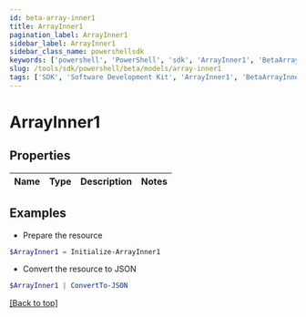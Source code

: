 ```yaml
---
id: beta-array-inner1
title: ArrayInner1
pagination_label: ArrayInner1
sidebar_label: ArrayInner1
sidebar_class_name: powershellsdk
keywords: ['powershell', 'PowerShell', 'sdk', 'ArrayInner1', 'BetaArrayInner1'] 
slug: /tools/sdk/powershell/beta/models/array-inner1
tags: ['SDK', 'Software Development Kit', 'ArrayInner1', 'BetaArrayInner1']
---
```



# ArrayInner1

## Properties

Name | Type | Description | Notes
------------ | ------------- | ------------- | -------------

## Examples

- Prepare the resource
```powershell
$ArrayInner1 = Initialize-ArrayInner1 
```

- Convert the resource to JSON
```powershell
$ArrayInner1 | ConvertTo-JSON
```


[[Back to top]](#) 

